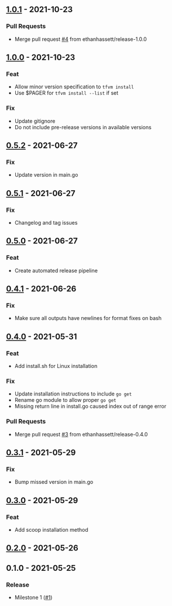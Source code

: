 
<a name="1.0.1"></a>
## [1.0.1](https://github.com/ethanhassett/tfvm/compare/1.0.0...1.0.1) - 2021-10-23

### Pull Requests

- Merge pull request [#4](https://github.com/ethanhassett/tfvm/issues/4) from ethanhassett/release-1.0.0


<a name="1.0.0"></a>
## [1.0.0](https://github.com/ethanhassett/tfvm/compare/0.5.2...1.0.0) - 2021-10-23

### Feat

- Allow minor version specification to `tfvm install`
- Use $PAGER for `tfvm install --list` if set

### Fix

- Update gitignore
- Do not include pre-release versions in available versions


<a name="0.5.2"></a>
## [0.5.2](https://github.com/ethanhassett/tfvm/compare/0.5.1...0.5.2) - 2021-06-27

### Fix

- Update version in main.go


<a name="0.5.1"></a>
## [0.5.1](https://github.com/ethanhassett/tfvm/compare/0.5.0...0.5.1) - 2021-06-27

### Fix

- Changelog and tag issues


<a name="0.5.0"></a>
## [0.5.0](https://github.com/ethanhassett/tfvm/compare/0.4.1...0.5.0) - 2021-06-27

### Feat

- Create automated release pipeline


<a name="0.4.1"></a>
## [0.4.1](https://github.com/ethanhassett/tfvm/compare/0.4.0...0.4.1) - 2021-06-26

### Fix

- Make sure all outputs have newlines for format fixes on bash


<a name="0.4.0"></a>
## [0.4.0](https://github.com/ethanhassett/tfvm/compare/0.3.1...0.4.0) - 2021-05-31

### Feat

- Add install.sh for Linux installation

### Fix

- Update installation instructions to include `go get`
- Rename go module to allow proper `go get`
- Missing return line in install.go caused index out of range error

### Pull Requests

- Merge pull request [#3](https://github.com/ethanhassett/tfvm/issues/3) from ethanhassett/release-0.4.0


<a name="0.3.1"></a>
## [0.3.1](https://github.com/ethanhassett/tfvm/compare/0.3.0...0.3.1) - 2021-05-29

### Fix

- Bump missed version in main.go


<a name="0.3.0"></a>
## [0.3.0](https://github.com/ethanhassett/tfvm/compare/0.2.0...0.3.0) - 2021-05-29

### Feat

- Add scoop installation method


<a name="0.2.0"></a>
## [0.2.0](https://github.com/ethanhassett/tfvm/compare/0.1.0...0.2.0) - 2021-05-26


<a name="0.1.0"></a>
## 0.1.0 - 2021-05-25

### Release

- Milestone 1 ([#1](https://github.com/ethanhassett/tfvm/issues/1))

